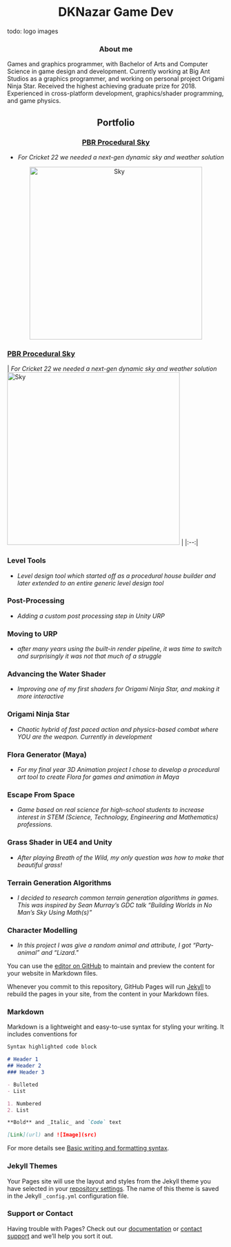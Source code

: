 <h1 align="center"> DKNazar Game Dev </h1>

todo: logo images

<h3 align="center"> About me </h3>

Games and graphics programmer, with Bachelor of Arts and Computer Science in game design and development. Currently working at Big Ant Studios as a graphics programmer, and working on personal project Origami Ninja Star. Received the highest achieving graduate prize for 2018. Experienced in cross-platform development, graphics/shader programming, and game physics.

<h2 align="center"> Portfolio </h2>

<div align="center">
  <h3><a href="procedural-sky"> PBR Procedural Sky </a> </h3>
<ul>
<li><em>For Cricket 22 we needed a next-gen dynamic sky and weather solution</em></li>
</ul>
</div>
<p align="center">
  <img width="400" src="https://user-images.githubusercontent.com/9927690/175769991-b1a08428-98b9-444b-adc9-80b0b6773fa9.png" alt="Sky">
</p>

### [PBR Procedural Sky](procedural-sky)
| *For Cricket 22 we needed a next-gen dynamic sky and weather solution* <img width="400" src="https://user-images.githubusercontent.com/9927690/175769991-b1a08428-98b9-444b-adc9-80b0b6773fa9.png" alt="Sky"> 
|
|:--:|

### Level Tools
- *Level design tool which started off as a procedural house builder and later extended to an entire generic level design tool*

### Post-Processing
- *Adding a custom post processing step in Unity URP*

### Moving to URP
- *after many years using the built-in render pipeline, it was time to switch and surprisingly it was not that much of a struggle*

### Advancing the Water Shader
- *Improving one of my first shaders for Origami Ninja Star, and making it more interactive*

### Origami Ninja Star
- *Chaotic hybrid of fast paced action and physics-based combat where YOU are the weapon. Currently in development*

### Flora Generator (Maya)
- *For my final year 3D Animation project I chose to develop a procedural art tool to create Flora for games and animation in Maya*

### Escape From Space
- *Game based on real science for high-school students to increase interest in STEM (Science, Technology, Engineering and Mathematics) professions.*

### Grass Shader in UE4 and Unity
- *After playing Breath of the Wild, my only question was how to make that beautiful grass!*

### Terrain Generation Algorithms
- *I decided to research common terrain generation algorithms in games. This was inspired by Sean Murray’s GDC talk “Building Worlds in No Man’s Sky Using Math(s)”*

### Character Modelling
- *In this project I was give a random animal and attribute, I got “Party-animal” and “Lizard."*

You can use the [editor on GitHub](https://github.com/DKNazar/dknazar.github.io/edit/main/index.md) to maintain and preview the content for your website in Markdown files.

Whenever you commit to this repository, GitHub Pages will run [Jekyll](https://jekyllrb.com/) to rebuild the pages in your site, from the content in your Markdown files.

### Markdown

Markdown is a lightweight and easy-to-use syntax for styling your writing. It includes conventions for

```markdown
Syntax highlighted code block

# Header 1
## Header 2
### Header 3

- Bulleted
- List

1. Numbered
2. List

**Bold** and _Italic_ and `Code` text

[Link](url) and ![Image](src)
```

For more details see [Basic writing and formatting syntax](https://docs.github.com/en/github/writing-on-github/getting-started-with-writing-and-formatting-on-github/basic-writing-and-formatting-syntax).

### Jekyll Themes

Your Pages site will use the layout and styles from the Jekyll theme you have selected in your [repository settings](https://github.com/DKNazar/dknazar.github.io/settings/pages). The name of this theme is saved in the Jekyll `_config.yml` configuration file.

### Support or Contact

Having trouble with Pages? Check out our [documentation](https://docs.github.com/categories/github-pages-basics/) or [contact support](https://support.github.com/contact) and we’ll help you sort it out.
